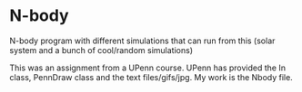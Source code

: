 # N-body
N-body program with different simulations that can run from this (solar system and a bunch of cool/random simulations)

This was an assignment from a UPenn course. UPenn has provided the In class, PennDraw class and the text files/gifs/jpg. My work is the Nbody file.
